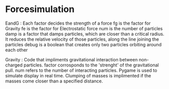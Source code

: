 Forcesimulation
=======
EandG : 
Each factor decides the strength of a force
fg is the factor for Gravity
fe is the factor for Electrostatic force
num is the number of particles
damp is a factor that damps particles, which are closer than a critical radius. It reduces the relative velocity of those particles, along the line joining the particles
debug is a boolean that creates only two particles orbiting around each other

Gravity :
Code that impliments gravitational interaction between non-charged particles.
factor corrosponds to the 'strenght' of the gravitational pull.
num refers to the number of interacting particles.
Pygame is used to simulate display in real time.
Clumping of masses is implimented if the masses come closer than a specified distance.
